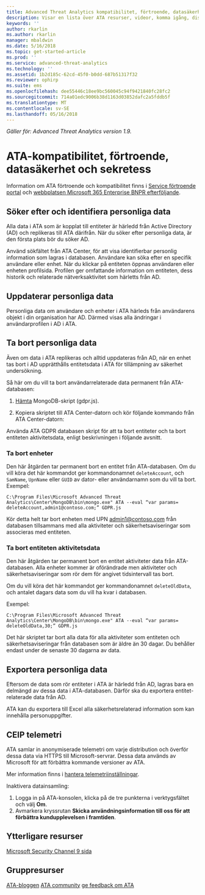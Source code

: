 ```yaml
---
title: Advanced Threat Analytics kompatibilitet, förtroende, datasäkerhet och sekretess | Microsoft Docs
description: Visar en lista över ATA resurser, videor, komma igång, distribution och beredskap översikt över länkar.
keywords: ''
author: rkarlin
ms.author: rkarlin
manager: mbaldwin
ms.date: 5/16/2018
ms.topic: get-started-article
ms.prod: ''
ms.service: advanced-threat-analytics
ms.technology: ''
ms.assetid: 1b2d185c-62cd-45f0-b0dd-687b51317f32
ms.reviewer: ophirp
ms.suite: ems
ms.openlocfilehash: dee55446c18ee9bc560045c94f9421840fc28fc2
ms.sourcegitcommit: 714a01edc9006b38d1163d03852dafc2a5fddb5f
ms.translationtype: MT
ms.contentlocale: sv-SE
ms.lasthandoff: 05/16/2018
---
```

*Gäller för: Advanced Threat Analytics version 1.9.*

# <a name="ata-compliance-trust-data-security-and-privacy"></a>ATA-kompatibilitet, förtroende, datasäkerhet och sekretess 

Information om ATA förtroende och kompatibilitet finns i [Service förtroende portal](https://servicetrust.microsoft.com/ViewPage/GDPRGetStarted) och [webbplatsen Microsoft 365 Enterprise BNPR efterföljande](https://docs.microsoft.com/microsoft-365/compliance/compliance-solutions-overview).

## <a name="searching-for-and-identifying-personal-data"></a>Söker efter och identifiera personliga data 

Alla data i ATA som är kopplat till entiteter är härledd från Active Directory (AD) och replikeras till ATA därifrån. När du söker efter personliga data, är den första plats bör du söker AD. 

Använd sökfältet från ATA Center, för att visa identifierbar personlig information som lagras i databasen. Användare kan söka efter en specifik användare eller enhet. När du klickar på entiteten öppnas användaren eller enheten profilsida. Profilen ger omfattande information om entiteten, dess historik och relaterade nätverksaktivitet som härletts från AD. 

## <a name="updating-personal-data"></a>Uppdaterar personliga data 

Personliga data om användare och enheter i ATA härleds från användarens objekt i din organisation har AD. Därmed visas alla ändringar i användarprofilen i AD i ATA. 

## <a name="deleting-personal-data"></a>Ta bort personliga data 

Även om data i ATA replikeras och alltid uppdateras från AD, när en enhet tas bort i AD upprätthålls entitetsdata i ATA för tillämpning av säkerhet undersökning. 

Så här om du vill ta bort användarrelaterade data permanent från ATA-databasen: 

1. [Hämta](https://aka.ms/ata-gdpr-script) MongoDB-skript (gdpr.js).  

2. Kopiera skriptet till ATA Center-datorn och kör följande kommando från ATA Center-datorn: 

Använda ATA GDPR databasen skript för att ta bort entiteter och ta bort entiteten aktivitetsdata, enligt beskrivningen i följande avsnitt.

### <a name="delete-entities"></a>Ta bort enheter

Den här åtgärden tar permanent bort en entitet från ATA-databasen. Om du vill köra det här kommandot ger kommandonamnet `deleteAccount`, och `SamName`, `UpnName` eller `GUID` av dator- eller användarnamn som du vill ta bort. Exempel: 

`C:\Program Files\Microsoft Advanced Threat Analytics\Center\MongoDB\bin\mongo.exe" ATA --eval “var params= deleteAccount,admin1@contoso.com;” GDPR.js `

Kör detta helt tar bort enheten med UPN admin1@contoso.com från databasen tillsammans med alla aktiviteter och säkerhetsaviseringar som associeras med entiteten. 

### <a name="delete-entity-activity-data"></a>Ta bort entiteten aktivitetsdata

Den här åtgärden tar permanent bort en entitet aktiviteter data från ATA-databasen. Alla enheter kommer är oförändrade men aktiviteter och säkerhetsaviseringar som rör dem för angivet tidsintervall tas bort. 

Om du vill köra det här kommandot ger kommandonamnet `deleteOldData`, och antalet dagars data som du vill ha kvar i databasen. 

Exempel: 

`C:\Program Files\Microsoft Advanced Threat Analytics\Center\MongoDB\bin\mongo.exe" ATA --eval “var params= deleteOldData,30;” GDPR.js`

Det här skriptet tar bort alla data för alla aktiviteter som entiteten och säkerhetsaviseringar från databasen som är äldre än 30 dagar. Du behåller endast under de senaste 30 dagarna av data.

## <a name="exporting-personal-data"></a>Exportera personliga data 

Eftersom de data som rör entiteter i ATA är härledd från AD, lagras bara en delmängd av dessa data i ATA-databasen. Därför ska du exportera entitet-relaterade data från AD. 

ATA kan du exportera till Excel alla säkerhetsrelaterad information som kan innehålla personuppgifter. 

 
## <a name="opt-out-of-telemetry"></a>CEIP telemetri 

ATA samlar in anonymiserade telemetri om varje distribution och överför dessa data via HTTPS till Microsoft-servrar. Dessa data används av Microsoft för att förbättra kommande versioner av ATA. 

Mer information finns i [hantera telemetriinställningar](manage-telemetry-settings.md).

Inaktivera datainsamling:

1. Logga in på ATA-konsolen, klicka på de tre punkterna i verktygsfältet och välj **Om**. 
2. Avmarkera kryssrutan **Skicka användningsinformation till oss för att förbättra kundupplevelsen i framtiden**. 

 

 

 

## <a name="additional-resources"></a>Ytterligare resurser

[Microsoft Security Channel 9 sida](https://channel9.msdn.com/Shows/Microsoft-Security/)

## <a name="community-resources"></a>Gruppresurser

[ATA-bloggen](https://aka.ms/ATABlog)
[ATA community](https://aka.ms/ATACommunity)
[ge feedback om ATA](https://aka.ms/ATAUserVoice)
